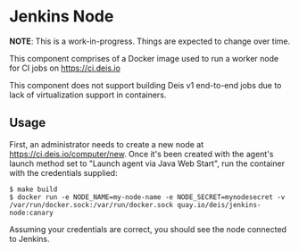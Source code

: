 # Jenkins Node

**NOTE**: This is a work-in-progress. Things are expected to change over time.

This component comprises of a Docker image used to run a worker node for CI jobs on
https://ci.deis.io

This component does not support building Deis v1 end-to-end jobs due to lack of virtualization
support in containers.

## Usage

First, an administrator needs to create a new node at https://ci.deis.io/computer/new. Once it's
been created with the agent's launch method set to "Launch agent via Java Web Start", run the
container with the credentials supplied:

```
$ make build
$ docker run -e NODE_NAME=my-node-name -e NODE_SECRET=mynodesecret -v /var/run/docker.sock:/var/run/docker.sock quay.io/deis/jenkins-node:canary
```

Assuming your credentials are correct, you should see the node connected to Jenkins.
